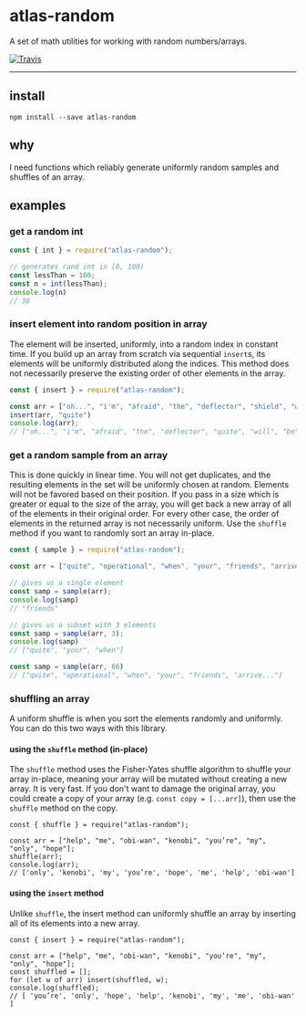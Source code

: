 # atlas-random

A set of math utilities for working with random numbers/arrays.

[![Travis](https://img.shields.io/travis/[username]/[repo].svg)](https://travis-ci.org/[username]/[repo])

---

## install

```
npm install --save atlas-random
```

## why

I need functions which reliably generate uniformly random samples and shuffles of an array.

## examples

### get a random int

```javascript
const { int } = require("atlas-random");

// generates rand int in [0, 100)
const lessThan = 100;
const n = int(lessThan);
console.log(n)
// 38
```

### insert element into random position in array

The element will be inserted, uniformly, into a random index in constant time. If you build up an array from scratch via sequential `insert`s, its elements will be uniformly distributed along the indices. This method does not necessarily preserve the existing order of other elements in the array.

```javascript
const { insert } = require("atlas-random");

const arr = ["oh...", "i'm", "afraid", "the", "deflector", "shield", "will", "be"];
insert(arr, "quite")
console.log(arr);
// ["oh...", "i'm", "afraid", "the", "deflector", "quite", "will", "be", shield"]
```

### get a random sample from an array

This is done quickly in linear time. You will not get duplicates, and the resulting elements in the set will be uniformly chosen at random. Elements will not be favored based on their position. If you pass in a size which is greater or equal to the size of the array, you will get back a new array of all of the elements in their original order. For every other case, the order of elements in the returned array is not necessarily uniform. Use the `shuffle` method if you want to randomly sort an array in-place.

```javascript
const { sample } = require("atlas-random");

const arr = ["quite", "operational", "when", "your", "friends", "arrive..."];

// gives us a single element
const samp = sample(arr);
console.log(samp)
// "friends"

// gives us a subset with 3 elements
const samp = sample(arr, 3);
console.log(samp)
// ["quite", "your", "when"]

const samp = sample(arr, 66)
// ["quite", "operational", "when", "your", "friends", "arrive..."]

```

### shuffling an array

A uniform shuffle is when you sort the elements randomly and uniformly. You can do this two ways with this library.

#### using the `shuffle` method (in-place)

The `shuffle` method uses the Fisher-Yates shuffle algorithm to shuffle your array in-place, meaning your array will be mutated without creating a new array. It is very fast. If you don't want to damage the original array, you could create a copy of your array (e.g. `const copy = [...arr]`), then use the `shuffle` method on the copy.

```
const { shuffle } = require("atlas-random");

const arr = ["help", "me", "obi-wan", "kenobi", "you’re", "my", "only", "hope"];
shuffle(arr);
console.log(arr);
// ['only', 'kenobi', 'my', 'you’re', 'hope', 'me', 'help', 'obi-wan']
```

#### using the `insert` method

Unlike `shuffle`, the insert method can uniformly shuffle an array by inserting all of its elements into a new array. 

```
const { insert } = require("atlas-random");

const arr = ["help", "me", "obi-wan", "kenobi", "you’re", "my", "only", "hope"];
const shuffled = [];
for (let w of arr) insert(shuffled, w);
console.log(shuffled);
// [ 'you’re', 'only', 'hope', 'help', 'kenobi', 'my', 'me', 'obi-wan' ]
```

